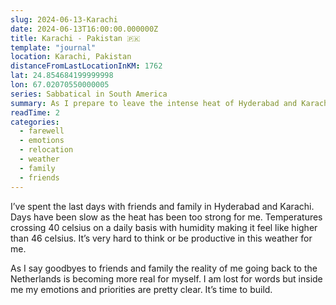 ```yaml
---
slug: 2024-06-13-Karachi
date: 2024-06-13T16:00:00.000000Z
title: Karachi - Pakistan 🇵🇰
template: "journal"
location: Karachi, Pakistan
distanceFromLastLocationInKM: 1762
lat: 24.854684199999998
lon: 67.02070550000005
series: Sabbatical in South America
summary: As I prepare to leave the intense heat of Hyderabad and Karachi, the emotional farewells sharpen my resolve to build anew in the Netherlands.
readTime: 2
categories:
  - farewell
  - emotions
  - relocation
  - weather
  - family
  - friends
---
```


I’ve spent the last days with friends and family in Hyderabad and Karachi. Days have been slow as the heat has been too strong for me. Temperatures crossing 40 celsius on a daily basis with humidity making it feel like higher than 46 celsius. It’s very hard to think or be productive in this weather for me.

As I say goodbyes to friends and family the reality of me going back to the Netherlands is becoming more real for myself. I am lost for words but inside me my emotions and priorities are pretty clear. It’s time to build.